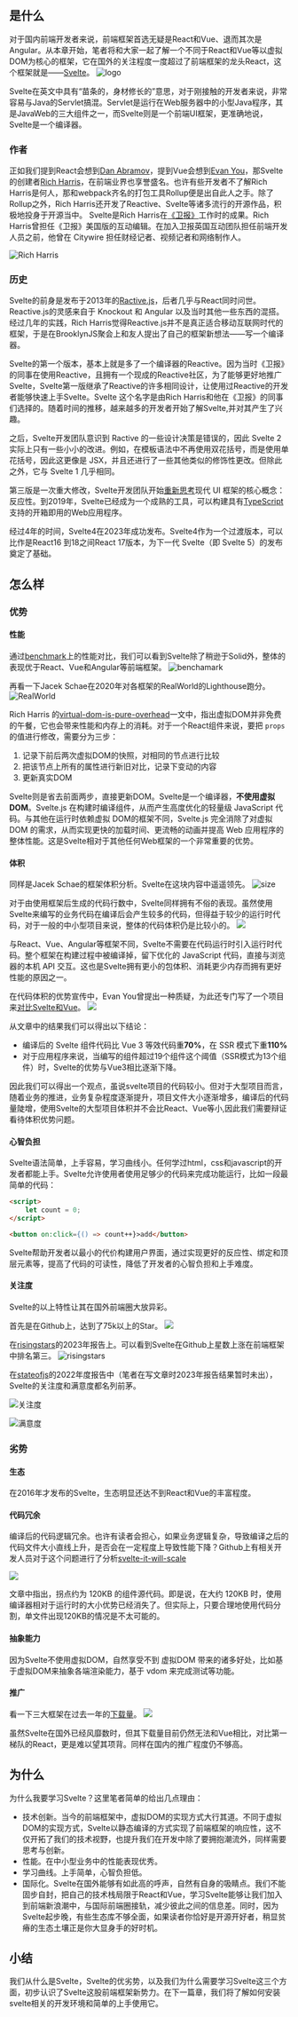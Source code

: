 ## 是什么

对于国内前端开发者来说，前端框架首选无疑是React和Vue、退而其次是Angular。从本章开始，笔者将和大家一起了解一个不同于React和Vue等以虚拟DOM为核心的框架，它在国外的关注程度一度超过了前端框架的龙头React，这个框架就是——[Svelte](https://github.com/sveltejs/svelte)。
![logo](./img/01-13.png)

Svelte在英文中具有“苗条的，身材修长的”意思，对于刚接触的开发者来说，非常容易与Java的Servlet搞混。Servlet是运行在Web服务器中的小型Java程序，其是JavaWeb的三大组件之一，而Svelte则是一个前端UI框架，更准确地说，Svelte是一个编译器。

### 作者

正如我们提到React会想到[Dan Abramov](https://github.com/gaearon)，提到Vue会想到[Evan You](https://github.com/yyx990803)，那Svelte的创建者[Rich Harris](https://github.com/Rich-Harris)，在前端业界也享誉盛名。也许有些开发者不了解Rich Harris是何人，那和webpack齐名的打包工具Rollup便是出自此人之手。除了Rollup之外，Rich Harris还开发了Reactive、Svelte等诸多流行的开源作品，积极地投身于开源当中。
Svelte是Rich Harris在[《卫报》](https://www.theguardian.com/international)工作时的成果。Rich Harris曾担任《卫报》美国版的互动编辑。在加入卫报英国互动团队担任前端开发人员之前，他曾在 Citywire 担任财经记者、视频记者和网络制作人。

![Rich Harris](./img/01-5.jpeg)

### 历史

Svelte的前身是发布于2013年的[Ractive.js](https://github.com/ractivejs/ractive)，后者几乎与React同时问世。Reactive.js的灵感来自于 Knockout 和 Angular 以及当时其他一些东西的混搭。经过几年的实践，Rich Harris觉得Reactive.js并不是真正适合移动互联网时代的框架，于是在BrooklynJS聚会上和友人提出了自己的框架新想法——写一个编译器。

Svelte的第一个版本，基本上就是多了一个编译器的Reactive。因为当时《卫报》的同事在使用Reactive，且拥有一个现成的Reactive社区，为了能够更好地推广Svelte，Svelte第一版继承了Reactive的许多相同设计，让使用过Reactive的开发者能够快速上手Svelte。Svelte 这个名字是由Rich Harris和他在《卫报》的同事们选择的。随着时间的推移，越来越多的开发者开始了解Svelte,并对其产生了兴趣。

之后，Svelte开发团队意识到 Ractive 的一些设计决策是错误的，因此 Svelte 2 实际上只有一些小小的改进。例如，在模板语法中不再使用双花括号，而是使用单花括号，因此这更像是 JSX，并且还进行了一些其他类似的修饰性更改。但除此之外，它与 Svelte 1 几乎相同。

第三版是一次重大修改，Svelte开发团队开始[重新思考](https://svelte.dev/blog/svelte-3-rethinking-reactivity)现代 UI 框架的核心概念：反应性。到2019年，Svelte已经成为一个成熟的工具，可以构建具有[TypeScript](https://www.wbolt.com/go?_=bc24523fcaaHR0cHM6Ly93d3cudHlwZXNjcmlwdGxhbmcub3JnLw%3D%3D)支持的开箱即用的Web应用程序。

经过4年的时间，Svelte4在2023年成功发布。Svelte4作为一个过渡版本，可以比作是React16 到18之间React 17版本，为下一代 Svelte（即 Svelte 5）的发布奠定了基础。

## 怎么样

### 优势

#### 性能

通过[benchmark](https://github.com/krausest/js-framework-benchmark)上的性能对比，我们可以看到Svelte除了稍逊于Solid外，整体的表现优于React、Vue和Angular等前端框架。
![benchamark](./img/01-7.png)

再看一下Jacek Schae在2020年对各框架的RealWorld的Lighthouse跑分。
![RealWorld](./img/01-8.png)

Rich Harris 的[virtual-dom-is-pure-overhead](https://svelte.dev/blog/virtual-dom-is-pure-overhead)一文中，指出虚拟DOM并非免费的午餐，它也会带来性能和内存上的消耗。对于一个React组件来说，要把 `props`的值进行修改，需要分为三步：
1. 记录下前后两次虚拟DOM的快照，对相同的节点进行比较
2. 把该节点上所有的属性进行新旧对比，记录下变动的内容
3. 更新真实DOM

Svelte则是省去前面两步，直接更新DOM。Svelte是一个编译器，**不使用虚拟DOM**。Svelte.js 在构建时编译组件，从而产生高度优化的轻量级 JavaScript 代码。与其他在运行时依赖虚拟 DOM的框架不同，Svelte.js 完全消除了对虚拟 DOM 的需求，从而实现更快的加载时间、更流畅的动画并提高 Web 应用程序的整体性能。这是Svelte相对于其他任何Web框架的一个非常重要的优势。

#### 体积

同样是Jacek Schae的框架体积分析。Svelte在这块内容中遥遥领先。
![size](./img/01-9.png)

对于由使用框架后生成的代码行数中，Svelte同样拥有不俗的表现。虽然使用Svelte来编写的业务代码在编译后会产生较多的代码，但得益于较少的运行时代码，对于一般的中小型项目来说，整体的代码体积仍是比较小的。
![](./img/01-10.png)

与React、Vue、Angular等框架不同，Svelte不需要在代码运行时引入运行时代码。整个框架在构建过程中被编译掉，留下优化的 JavaScript 代码，直接与浏览器的本机 API 交互。这也是Svelte拥有更小的包体积、消耗更少内存而拥有更好性能的原因之一。

在代码体积的优势宣传中，Evan You曾提出一种质疑，为此还专门写了一个项目来[对比Svelte和Vue](https://github.com/yyx990803/vue-svelte-size-analysis)。
![](./img/01-11.png)

从文章中的结果我们可以得出以下结论：
* 编译后的 Svelte 组件代码比 Vue 3 等效代码重**70%**，在 SSR 模式下重**110%**
* 对于应用程序来说，当编写的组件超过19个组件这个阈值（SSR模式为13个组件）时，Svelte的优势与Vue3相比逐渐下降。

因此我们可以得出一个观点，虽说svelte项目的代码较小。但对于大型项目而言，随着业务的推进，业务复杂程度逐渐提升，项目文件大小逐渐增多，编译后的代码量陡增，使用Svelte的大型项目体积并不会比React、Vue等小,因此我们需要辩证看待体积优势问题。

#### 心智负担

Svelte语法简单，上手容易，学习曲线小。任何学过html，css和javascript的开发者都能上手。Svelte允许使用者使用足够少的代码来完成功能运行，比如一段最简单的代码：
```html
<script>
	let count = 0;
</script>

<button on:click={() => count++}>add</button>
```

Svelte帮助开发者以最小的代价构建用户界面，通过实现更好的反应性、绑定和顶层元素等，提高了代码的可读性，降低了开发者的心智负担和上手难度。

#### 关注度
Svelte的以上特性让其在国外前端圈大放异彩。

首先是在Github上，达到了75k以上的Star。
![](./img/01-3.png)

在[risingstars](https://risingstars.js.org/2023/en#section-framework)的2023年报告上。可以看到Svelte在Github上星数上涨在前端框架中排名第三。
![risingstars](./img/01-6.png)
  
在[stateofjs](https://2022.stateofjs.com/zh-Hans/libraries/front-end-frameworks/)的2022年度报告中（笔者在写文章时2023年报告结果暂时未出），Svelte的关注度和满意度都名列前茅。

![关注度](./img/01-1.png)

![满意度](./img/01-2.png)

### 劣势

#### 生态
在2016年才发布的Svelte，生态明显还达不到React和Vue的丰富程度。

#### 代码冗余
编译后的代码逻辑冗余。也许有读者会担心，如果业务逻辑复杂，导致编译之后的代码文件大小直线上升，是否会在一定程度上导致性能下降？Github上有相关开发人员对于这个问题进行了分析[svelte-it-will-scale](https://github.com/halfnelson/svelte-it-will-scale)

![](./img/01-12.png)

文章中指出，拐点约为 120KB 的组件源代码。即是说，在大约 120KB 时，使用编译器相对于运行时的大小优势已经消失了。但实际上，只要合理地使用代码分割，单文件出现120KB的情况是不太可能的。

#### 抽象能力
因为Svelte不使用虚拟DOM，自然享受不到 虚拟DOM 带来的诸多好处，比如基于虚拟DOM来抽象各端渲染能力，基于 vdom 来完成测试等功能。

#### 推广

看一下三大框架在过去一年的[下载量](https://npmtrends.com/react-vs-svelte-vs-vue)。
![](./img/01-4.png)

虽然Svelte在国外已经风靡数时，但其下载量目前仍然无法和Vue相比，对比第一梯队的React，更是难以望其项背。同样在国内的推广程度仍不够高。

## 为什么

为什么我要学习Svelte？这里笔者简单的给出几点理由：

* 技术创新。当今的前端框架中，虚拟DOM的实现方式大行其道。不同于虚拟DOM的实现方式，Svelte以静态编译的方式实现了前端框架的响应性，这不仅开拓了我们的技术视野，也提升我们在开发中除了要拥抱潮流外，同样需要思考与创新。
* 性能。在中小型业务中的性能表现优秀。
* 学习曲线。上手简单，心智负担低。
* 国际化。Svelte在国外能够有如此高的呼声，自然有自身的吸睛点。我们不能固步自封，把自己的技术栈局限于React和Vue，学习Svelte能够让我们加入到前端新浪潮中，与国际前端圈接轨，减少彼此之间的信息差。同时，因为Svelte起步晚，有些生态库不够全面，如果读者你恰好是开源开好者，稍显贫瘠的生态土壤正是你大显身手的好时机。

## 小结

我们从什么是Svelte，Svelte的优劣势，以及我们为什么需要学习Svelte这三个方面，初步认识了Svelte这股前端框架新势力。在下一篇章，我们将了解如何安装svelte相关的开发环境和简单的上手使用它。
